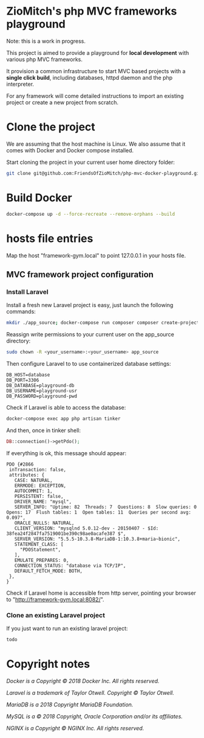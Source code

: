 # ZioMitch's php MVC frameworks playground

Note: this is a work in progress.

This project is aimed to provide a playground for **local development** with various php MVC frameworks.

It provision a common infrastructure to start MVC based projects with a **single click build**, including databases, httpd daemon and the php interpreter.

For any framework will come detailed instructions to import an existing project or create a new project from scratch.

# Clone the project

We are assuming that the host machine is Linux.
We also assume that it comes with Docker and Docker compose installed.

Start cloning the project in your current user home directory folder:

```bash
git clone git@github.com:FriendsOfZioMitch/php-mvc-docker-playground.git
```

# Build Docker

```bash
docker-compose up -d --force-recreate --remove-orphans --build
```

# hosts file entries

Map the host "framework-gym.local" to point 127.0.0.1 in your hosts file.

## MVC framework project configuration

### Install Laravel

Install a fresh new Laravel project is easy, just launch the following commands:

```bash
mkdir ./app_source; docker-compose run composer composer create-project --prefer-dist laravel/laravel .
```

Reassign write permissions to your current user on the app_source directory:

```bash
sudo chown -R <your_username>:<your_username> app_source
```

Then configure Laravel to to use containerized database settings:

```dotenv
DB_HOST=database
DB_PORT=3306
DB_DATABASE=playground-db
DB_USERNAME=playground-usr
DB_PASSWORD=playground-pwd
```

Check if Laravel is able to access the database:

```bash
docker-compose exec app php artisan tinker
```

And then, once in tinker shell:

```php
DB::connection()->getPdo();
```

If everything is ok, this message should appear:

```text
PDO {#2866
 inTransaction: false,
 attributes: {
   CASE: NATURAL,
   ERRMODE: EXCEPTION,
   AUTOCOMMIT: 1,
   PERSISTENT: false,
   DRIVER_NAME: "mysql",
   SERVER_INFO: "Uptime: 82  Threads: 7  Questions: 8  Slow queries: 0  Opens: 17  Flush tables: 1  Open tables: 11  Queries per second avg: 0.097",
   ORACLE_NULLS: NATURAL,
   CLIENT_VERSION: "mysqlnd 5.0.12-dev - 20150407 - $Id: 38fea24f2847fa7519001be390c98ae0acafe387 $",
   SERVER_VERSION: "5.5.5-10.3.8-MariaDB-1:10.3.8+maria~bionic",
   STATEMENT_CLASS: [
     "PDOStatement",
   ],
   EMULATE_PREPARES: 0,
   CONNECTION_STATUS: "database via TCP/IP",
   DEFAULT_FETCH_MODE: BOTH,
 },
}
```

Check if Laravel home is accessible from http server, pointing your browser to "http://framework-gym.local:8082/".


### Clone an existing Laravel project
If you just want to run an existing laravel project:

```bash
todo
```

# Copyright notes

*Docker is a Copyright © 2018 Docker Inc. All rights reserved.*

*Laravel is a trademark of Taylor Otwell. Copyright © Taylor Otwell.*

*MariaDB is a 2018 Copyright MariaDB Foundation.*

*MySQL is a © 2018 Copyright, Oracle Corporation and/or its affiliates.*

*NGINX is a Copyright © NGINX Inc. All rights reserved.*

